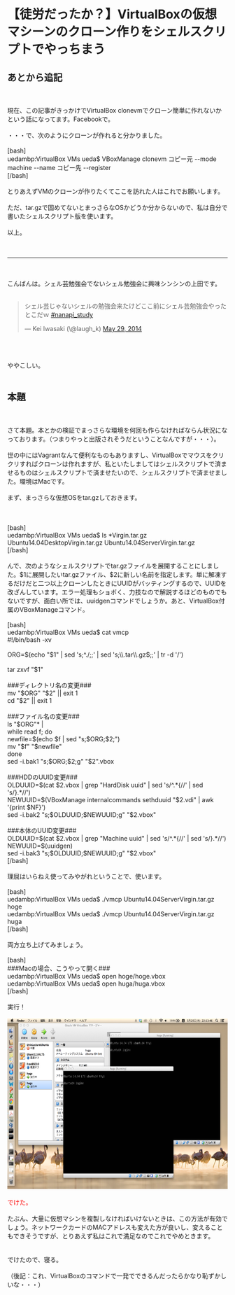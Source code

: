 # 【徒労だったか？】VirtualBoxの仮想マシーンのクローン作りをシェルスクリプトでやっちまう
<h2>あとから追記</h2><br />
<br />
現在、この記事がきっかけでVirtualBox clonevmでクローン簡単に作れないかという話になってます。Facebookで。<br />
<br />
・・・で、次のようにクローンが作れると分かりました。<br />
<br />
[bash]<br />
uedambp:VirtualBox VMs ueda$ VBoxManage clonevm コピー元 --mode machine --name コピー先 --register<br />
[/bash]<br />
<br />
とりあえずVMのクローンが作りたくてここを訪れた人はこれでお願いします。<br />
<br />
ただ、tar.gzで固めてないとまっさらなOSかどうか分からないので、私は自分で書いたシェルスクリプト版を使います。<br />
<br />
以上。<br />
<br />
<br />
<hr /><br />
<br />
こんばんは。シェル芸勉強会でないシェル勉強会に興味シンシンの上田です。<br />
<br />
<blockquote class="twitter-tweet" data-partner="tweetdeck"><p>シェル芸じゃないシェルの勉強会来たけどここ前にシェル芸勉強会やったとこだｗ <a href="https://twitter.com/search?q=%23nanapi_study&amp;src=hash">#nanapi_study</a></p>&mdash; Kei Iwasaki (\@laugh_k) <a href="https://twitter.com/laugh_k/statuses/471959638506602496">May 29, 2014</a></blockquote><br />
<script async src="//platform.twitter.com/widgets.js" charset="utf-8"></script><br />
<br />
ややこしい。<br />
<br />
<h2>本題</h2><br />
<br />
さて本題。本とかの検証でまっさらな環境を何回も作らなければならん状況になっております。（つまりやっと出版されそうだということなんですが・・・）。<br />
<br />
世の中にはVagrantなんて便利なものもありますし、VirtualBoxでマウスをクリクリすればクローンは作れますが、私といたしましてはシェルスクリプトで済ませるものはシェルスクリプトで済ませたいので、シェルスクリプトで済ませました。環境はMacです。<br />
<br />
まず、まっさらな仮想OSをtar.gzしておきます。<br />
<br />
<!--more--><br />
<br />
[bash]<br />
uedambp:VirtualBox VMs ueda$ ls *Virgin.tar.gz<br />
Ubuntu14.04DesktopVirgin.tar.gz Ubuntu14.04ServerVirgin.tar.gz<br />
[/bash]<br />
<br />
んで、次のようなシェルスクリプトでtar.gzファイルを展開することにしました。$1に展開したいtar.gzファイル、$2に新しい名前を指定します。単に解凍するだけだと二つ以上クローンしたときにUUIDがバッティングするので、UUIDを改ざんしています。エラー処理もショボく、力技なので解説するほどのものでもないですが、面白い所では、uuidgenコマンドでしょうか。あと、VirtualBox付属のVBoxManageコマンド。<br />
<br />
[bash]<br />
uedambp:VirtualBox VMs ueda$ cat vmcp <br />
#!/bin/bash -xv<br />
<br />
ORG=$(echo &quot;$1&quot; | sed 's;^./;;' | sed 's;\\.tar\\.gz$;;' | tr -d '/')<br />
<br />
tar zxvf &quot;$1&quot;<br />
<br />
###ディレクトリ名の変更###<br />
mv &quot;$ORG&quot; &quot;$2&quot; || exit 1<br />
cd &quot;$2&quot; || exit 1<br />
<br />
###ファイル名の変更###<br />
ls &quot;$ORG&quot;* |<br />
while read f; do<br />
 newfile=$(echo $f | sed &quot;s;$ORG;$2;&quot;)<br />
 mv &quot;$f&quot; &quot;$newfile&quot;<br />
done<br />
sed -i.bak1 &quot;s;$ORG;$2;g&quot; &quot;$2&quot;.vbox<br />
<br />
###HDDのUUID変更###<br />
OLDUUID=$(cat $2.vbox | grep &quot;HardDisk uuid&quot; | sed 's/^.*{//' | sed 's/}.*//')<br />
NEWUUID=$(VBoxManage internalcommands sethduuid &quot;$2.vdi&quot; | awk '{print $NF}')<br />
sed -i.bak2 &quot;s;$OLDUUID;$NEWUUID;g&quot; &quot;$2.vbox&quot;<br />
<br />
###本体のUUID変更###<br />
OLDUUID=$(cat $2.vbox | grep &quot;Machine uuid&quot; | sed 's/^.*{//' | sed 's/}.*//')<br />
NEWUUID=$(uuidgen)<br />
sed -i.bak3 &quot;s;$OLDUUID;$NEWUUID;g&quot; &quot;$2.vbox&quot;<br />
[/bash]<br />
<br />
理屈はいらねえ使ってみやがれということで、使います。<br />
<br />
[bash]<br />
uedambp:VirtualBox VMs ueda$ ./vmcp Ubuntu14.04ServerVirgin.tar.gz hoge<br />
uedambp:VirtualBox VMs ueda$ ./vmcp Ubuntu14.04ServerVirgin.tar.gz huga<br />
[/bash]<br />
<br />
両方立ち上げてみましょう。<br />
<br />
[bash]<br />
###Macの場合、こうやって開く###<br />
uedambp:VirtualBox VMs ueda$ open hoge/hoge.vbox<br />
uedambp:VirtualBox VMs ueda$ open huga/huga.vbox<br />
[/bash]<br />
<br />
実行！<br />
<br />
<a href="スクリーンショット-2014-05-29-22.13.42.png"><img src="スクリーンショット-2014-05-29-22.13.42-1024x640.png" alt="スクリーンショット 2014-05-29 22.13.42" width="625" height="390" class="aligncenter size-large wp-image-3185" /></a><br />
<br />
<span style="color:red">でけた。</span><br />
<br />
たぶん、大量に仮想マシンを複製しなければいけないときは、この方法が有効でしょう。ネットワークカードのMACアドレスも変えた方が良いし、変えることもできそうですが、とりあえず私はこれで満足なのでこれでやめときます。<br />
<br />
<br />
でけたので、寝る。<br />
<br />
（後記：これ、VirtualBoxのコマンドで一発でできるんだったらかなり恥ずかしいな・・・）
